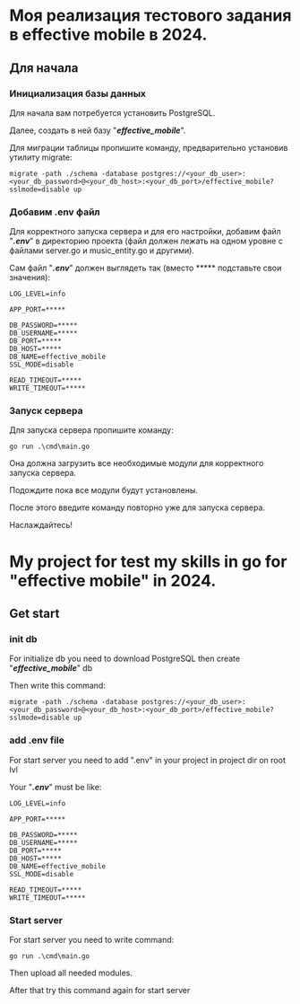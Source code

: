 # Моя реализация тестового задания в effective mobile в 2024.
## Для начала

### Инициализация базы данных
Для начала вам потребуется установить PostgreSQL.

Далее, создать в ней базу "*__effective_mobile__*".

Для миграции таблицы пропишите команду, предварительно установив утилиту migrate:
```
migrate -path ./schema -database postgres://<your_db_user>:<your_db_password>@<your_db_host>:<your_db_port>/effective_mobile?sslmode=disable up 
```

### Добавим .env файл
Для корректного запуска сервера и для его настройки, добавим файл "*__.env__*" в директорию проекта (файл должен лежать на одном уровне с файлами server.go и music_entity.go и другими).

Сам файл "*__.env__*" должен выглядеть так (вместо ***** подставьте свои значения):
```
LOG_LEVEL=info

APP_PORT=*****

DB_PASSWORD=*****
DB_USERNAME=*****
DB_PORT=*****
DB_HOST=*****
DB_NAME=effective_mobile
SSL_MODE=disable

READ_TIMEOUT=*****
WRITE_TIMEOUT=***** 
```

### Запуск сервера
Для запуска сервера пропишите команду:
```
go run .\cmd\main.go 
```
Она должна загрузить все необходимые модули для корректного запуска сервера.

Подождите пока все модули будут установлены.

После этого введите команду повторно уже для запуска сервера.

Наслаждайтесь!






# My project for test my skills in go for "effective mobile" in 2024.
## Get start

### init db
For initialize db you need to download PostgreSQL then create "*__effective_mobile__*" db

Then write this command:
```
migrate -path ./schema -database postgres://<your_db_user>:<your_db_password>@<your_db_host>:<your_db_port>/effective_mobile?sslmode=disable up 
```

### add .env file
For start server you need to add ".env" in your project in project dir on root lvl

Your "*__.env__*" must be like:
```
LOG_LEVEL=info

APP_PORT=*****

DB_PASSWORD=*****
DB_USERNAME=*****
DB_PORT=*****
DB_HOST=*****
DB_NAME=effective_mobile
SSL_MODE=disable

READ_TIMEOUT=*****
WRITE_TIMEOUT=***** 
```

### Start server
For start server you need to write command:
```
go run .\cmd\main.go 
```
Then upload all needed modules.

After that try this command again for start server